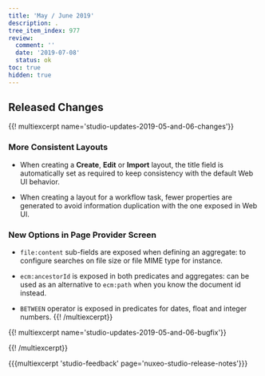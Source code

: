 ```yaml
---
title: 'May / June 2019'
description: .
tree_item_index: 977
review:
  comment: ''
  date: '2019-07-08'
  status: ok
toc: true
hidden: true
---
```


## Released Changes

{{! multiexcerpt name='studio-updates-2019-05-and-06-changes'}}
### More Consistent Layouts
- When creating a **Create**, **Edit** or **Import** layout, the title field is automatically set as required to keep consistency with the default Web UI behavior.

- When creating a layout for a workflow task, fewer properties are generated to avoid information duplication with the one exposed in Web UI.

### New Options in Page Provider Screen
- `file:content` sub-fields are exposed when defining an aggregate: to configure searches on file size or file MIME type for instance.

- `ecm:ancestorId` is exposed in both predicates and aggregates: can be used as an alternative to `ecm:path` when you know the document id instead.
- `BETWEEN` operator is exposed in predicates for dates, float and integer numbers.
{{! /multiexcerpt}}

{{! multiexcerpt name='studio-updates-2019-05-and-06-bugfix'}}

{{! /multiexcerpt}}

{{{multiexcerpt 'studio-feedback' page='nuxeo-studio-release-notes'}}}
